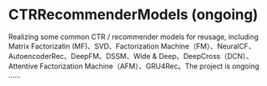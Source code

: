 # CTRRecommenderModels (ongoing)
Realizing some common CTR / recommender models for reusage, including Matrix Factorizatin (MF)、SVD、Factorization Machine（FM）、NeuralCF、AutoencoderRec、DeepFM、DSSM、Wide & Deep、DeepCross（DCN）、Attentive Factorization Machine（AFM）、GRU4Rec。The project is ongoing ......
